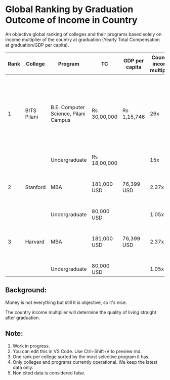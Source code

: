 # Global Ranking by Graduation Outcome of Income in Country
An objective global ranking of colleges and their programs based solely on income multiplier of the country at graduation (Yearly Total Compensation at graduation/GDP per capita).

| Rank | College | Program | TC | GDP per capita | Country income multiplier | Location | Year of data | Citations | Notes |
|----------|----------|----------|----------|----------|----------|----------|----------|----------|----------|
| 1  | BITS Pilani | B.E. Computer Science, Pilani Campus | Rs 30,00,000 | Rs 1,15,746 | 26x | Pilani, India | 2022 | 1. https://collegedunia.com/university/25800-bits-pilani-pilani-campus-pilani/placement<br />2. https://www.statisticstimes.com/economy/country/india-gdp-per-capita.php | Estimated. Admission only on pure objective merit on MCQ test. No affirmative action or special seats. | 
|   |  | Undergraduate | Rs 18,00,000 |  | 15x |  | 2022 | https://www.careers360.com/university/birla-institute-of-technology-and-science-pilani/placement | Estimated |
| 2  | Stanford | MBA | 181,000 USD | 76,399 USD | 2.37x | USA | 2021 | 1. https://en.wikipedia.org/wiki/List_of_countries_by_GDP_%28nominal%29_per_capita<br />2. https://collegedunia.com/usa/university/2074-stanford-university-stanford/placements  | Estimated. Subjective admissions and affiramtive action. | 
|   |  | Undergraduate | 80,000 USD  |  | 1.05x |  | 2021 | https://www.collegesimply.com/colleges/california/stanford-university/salaries/ | Estimated |
| 3  | Harvard | MBA | 181,000 USD | 76,399 USD | 2.37x | USA | 2021 | 1. https://en.wikipedia.org/wiki/List_of_countries_by_GDP_%28nominal%29_per_capita<br />2. https://www.collegesimply.com/colleges/massachusetts/harvard-university/salaries/ | Estimated. Subjective admissions and affiramtive action. | 
|   |  | Undergraduate | 80,000 USD  |  | 1.05x |  | 2021 | | Estimated |


## Background:

Money is not everything but still it is objective, so it's nice.

The country income multiplier will determine the quality of living straight after graduation.


## Note: 
1. Work in progress.
2. You can edit this in VS Code. Use Ctrl+Shift+V to preview md.
3. One rank per college sorted by the most selective program it has.
4. Only colleges and programs currently operational. We keep the latest data only.
5. Non cited data is considered false.


